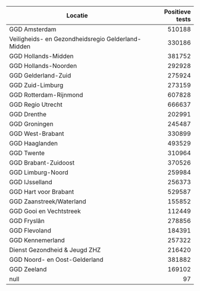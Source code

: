 | Locatie | Positieve tests |
|---------|----------------:|
| GGD Amsterdam                            | 510188 |
| Veiligheids- en Gezondheidsregio Gelderland-Midden | 330186 |
| GGD Hollands-Midden                      | 381752 |
| GGD Hollands-Noorden                     | 292928 |
| GGD Gelderland-Zuid                      | 275924 |
| GGD Zuid-Limburg                         | 273159 |
| GGD Rotterdam-Rijnmond                   | 607828 |
| GGD Regio Utrecht                        | 666637 |
| GGD Drenthe                              | 202991 |
| GGD Groningen                            | 245487 |
| GGD West-Brabant                         | 330899 |
| GGD Haaglanden                           | 493529 |
| GGD Twente                               | 310964 |
| GGD Brabant-Zuidoost                     | 370526 |
| GGD Limburg-Noord                        | 259984 |
| GGD IJsselland                           | 256373 |
| GGD Hart voor Brabant                    | 529587 |
| GGD Zaanstreek/Waterland                 | 155852 |
| GGD Gooi en Vechtstreek                  | 112449 |
| GGD Fryslân                              | 278856 |
| GGD Flevoland                            | 184391 |
| GGD Kennemerland                         | 257322 |
| Dienst Gezondheid & Jeugd ZHZ            | 216420 |
| GGD Noord- en Oost-Gelderland            | 381882 |
| GGD Zeeland                              | 169102 |
| null                                     |    97 |
